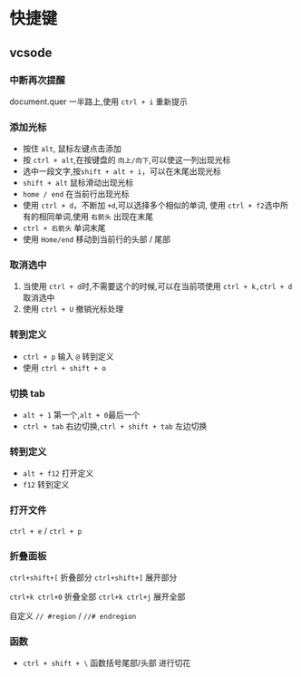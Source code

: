 # 快捷键
## vcsode

### 中断再次提醒
document.quer 一半路上,使用 `ctrl + i` 重新提示

### 添加光标
- 按住 `alt`, 鼠标左键点击添加
- 按 `ctrl + alt`,在按键盘的 `向上/向下`,可以使这一列出现光标
- 选中一段文字,按`shift + alt + i`，可以在末尾出现光标
- `shift + alt` 鼠标滑动出现光标
- `home / end` 在当前行出现光标
- 使用 `ctrl + d`，不断加 `+d`,可以选择多个相似的单词, 使用 `ctrl + f2`选中所有的相同单词,使用 `右箭头` 出现在末尾
- `ctrl + 右箭头` 单词末尾
- 使用 `Home/end` 移动到当前行的头部 / 尾部
### 取消选中
1. 当使用 `ctrl + d`时,不需要这个的时候,可以在当前项使用 `ctrl + k,ctrl + d`取消选中
2. 使用 `ctrl + U` 撤销光标处理
### 转到定义
- `ctrl + p` 输入 `@` 转到定义 
- 使用 `ctrl + shift + o`

### 切换 tab
- `alt + 1` 第一个,`alt + 0`最后一个
- `ctrl + tab` 右边切换,`ctrl + shift + tab` 左边切换 

### 转到定义
- `alt + f12` 打开定义
- `f12` 转到定义

### 打开文件
 `ctrl + e` / `ctrl + p`

### 折叠面板
`ctrl+shift+[` 折叠部分
`ctrl+shift+]` 展开部分

`ctrl+k ctrl+0` 折叠全部
`ctrl+k ctrl+j` 展开全部

自定义
`// #region` / `//# endregion`

### 函数
- `ctrl + shift + \` 函数括号尾部/头部 进行切花









